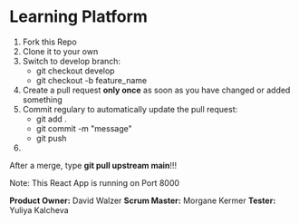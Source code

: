 # Learning Platform

1. Fork this Repo
2. Clone it to your own
3. Switch to develop branch:
   -  git checkout develop
   -  git checkout -b feature_name
4. Create a pull request **only once** as soon as you have changed or added something
5. Commit regulary to automatically update the pull request:
   - git add .
   - git commit -m "message"
   - git push
6.

After a merge, type **git pull upstream main**!!!

Note: This React App is running on Port 8000

**Product Owner:** David Walzer
**Scrum Master:** Morgane Kermer
**Tester:** Yuliya Kalcheva
